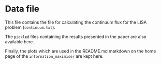 # Data file

This file contains the file for calculating the continuum flux for the LISA problem (`continuum.txt`).

The `pickled` files containing the results presented in the paper are also available here.

Finally, the plots which are used in the README.md markdown on the home page of the `information_maximiser` are kept here.
